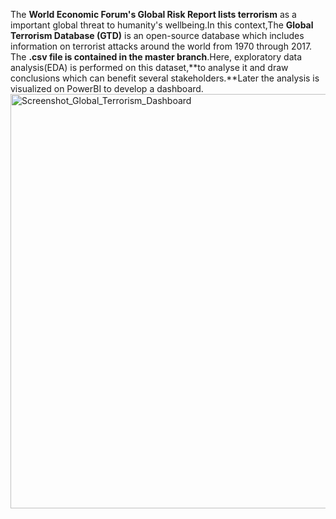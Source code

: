 The **World Economic Forum's Global Risk Report lists terrorism** as a important global threat to humanity's wellbeing.In this context,The **Global Terrorism Database (GTD)** is an open-source database which includes information on terrorist attacks around the world from 1970 through 2017. The **.csv file is contained in the master branch**.Here, exploratory data analysis(EDA) is performed on this dataset,**to analyse it and draw conclusions which can benefit several stakeholders.**Later the analysis is visualized on PowerBI to develop a dashboard.
<img width="663" alt="Screenshot_Global_Terrorism_Dashboard" src="https://github.com/user-attachments/assets/2122819b-eb25-4abc-8eca-a14fdc72b199">
